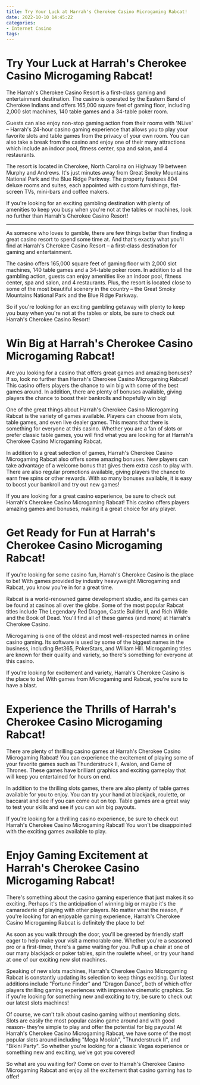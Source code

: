 ```yaml
---
title: Try Your Luck at Harrah's Cherokee Casino Microgaming Rabcat!
date: 2022-10-10 14:45:22
categories:
- Internet Casino
tags:
---
```



#  Try Your Luck at Harrah's Cherokee Casino Microgaming Rabcat!

The Harrah's Cherokee Casino Resort is a first-class gaming and entertainment destination. The casino is operated by the Eastern Band of Cherokee Indians and offers 165,000 square feet of gaming floor, including 2,000 slot machines, 140 table games and a 34-table poker room.

Guests can also enjoy non-stop gaming action from their rooms with 'NLive' – Harrah's 24-hour casino gaming experience that allows you to play your favorite slots and table games from the privacy of your own room. You can also take a break from the casino and enjoy one of their many attractions which include an indoor pool, fitness center, spa and salon, and 4 restaurants.

The resort is located in Cherokee, North Carolina on Highway 19 between Murphy and Andrews. It's just minutes away from Great Smoky Mountains National Park and the Blue Ridge Parkway. The property features 804 deluxe rooms and suites, each appointed with custom furnishings, flat-screen TVs, mini-bars and coffee makers.

If you're looking for an exciting gambling destination with plenty of amenities to keep you busy when you're not at the tables or machines, look no further than Harrah's Cherokee Casino Resort!

***

As someone who loves to gamble, there are few things better than finding a great casino resort to spend some time at. And that's exactly what you'll find at Harrah's Cherokee Casino Resort – a first-class destination for gaming and entertainment.

The casino offers 165,000 square feet of gaming floor with 2,000 slot machines, 140 table games and a 34-table poker room. In addition to all the gambling action, guests can enjoy amenities like an indoor pool, fitness center, spa and salon, and 4 restaurants. Plus, the resort is located close to some of the most beautiful scenery in the country – the Great Smoky Mountains National Park and the Blue Ridge Parkway.

So if you're looking for an exciting gambling getaway with plenty to keep you busy when you're not at the tables or slots, be sure to check out Harrah's Cherokee Casino Resort!

#  Win Big at Harrah's Cherokee Casino Microgaming Rabcat!

Are you looking for a casino that offers great games and amazing bonuses? If so, look no further than Harrah's Cherokee Casino Microgaming Rabcat! This casino offers players the chance to win big with some of the best games around. In addition, there are plenty of bonuses available, giving players the chance to boost their bankrolls and hopefully win big!

One of the great things about Harrah's Cherokee Casino Microgaming Rabcat is the variety of games available. Players can choose from slots, table games, and even live dealer games. This means that there is something for everyone at this casino. Whether you are a fan of slots or prefer classic table games, you will find what you are looking for at Harrah's Cherokee Casino Microgaming Rabcat.

In addition to a great selection of games, Harrah's Cherokee Casino Microgaming Rabcat also offers some amazing bonuses. New players can take advantage of a welcome bonus that gives them extra cash to play with. There are also regular promotions available, giving players the chance to earn free spins or other rewards. With so many bonuses available, it is easy to boost your bankroll and try out new games!

If you are looking for a great casino experience, be sure to check out Harrah's Cherokee Casino Microgaming Rabcat! This casino offers players amazing games and bonuses, making it a great choice for any player.

#  Get Ready for Fun at Harrah's Cherokee Casino Microgaming Rabcat!

If you're looking for some casino fun, Harrah's Cherokee Casino is the place to be! With games provided by industry heavyweight Microgaming and Rabcat, you know you're in for a great time.

Rabcat is a world-renowned game development studio, and its games can be found at casinos all over the globe. Some of the most popular Rabcat titles include The Legendary Red Dragon, Castle Builder II, and Rich Wilde and the Book of Dead. You'll find all of these games (and more) at Harrah's Cherokee Casino.

Microgaming is one of the oldest and most well-respected names in online casino gaming. Its software is used by some of the biggest names in the business, including Bet365, PokerStars, and William Hill. Microgaming titles are known for their quality and variety, so there's something for everyone at this casino.

If you're looking for excitement and variety, Harrah's Cherokee Casino is the place to be! With games from Microgaming and Rabcat, you're sure to have a blast.

#  Experience the Thrills of Harrah's Cherokee Casino Microgaming Rabcat!

There are plenty of thrilling casino games at Harrah's Cherokee Casino Microgaming Rabcat! You can experience the excitement of playing some of your favorite games such as Thunderstruck II, Avalon, and Game of Thrones. These games have brilliant graphics and exciting gameplay that will keep you entertained for hours on end.

In addition to the thrilling slots games, there are also plenty of table games available for you to enjoy. You can try your hand at blackjack, roulette, or baccarat and see if you can come out on top. Table games are a great way to test your skills and see if you can win big payouts.

If you're looking for a thrilling casino experience, be sure to check out Harrah's Cherokee Casino Microgaming Rabcat! You won't be disappointed with the exciting games available to play.

#  Enjoy Gaming Excitement at Harrah's Cherokee Casino Microgaming Rabcat!

There's something about the casino gaming experience that just makes it so exciting. Perhaps it's the anticipation of winning big or maybe it's the camaraderie of playing with other players. No matter what the reason, if you're looking for an enjoyable gaming experience, Harrah's Cherokee Casino Microgaming Rabcat is definitely the place to be!

As soon as you walk through the door, you'll be greeted by friendly staff eager to help make your visit a memorable one. Whether you're a seasoned pro or a first-timer, there's a game waiting for you. Pull up a chair at one of our many blackjack or poker tables, spin the roulette wheel, or try your hand at one of our exciting new slot machines.

Speaking of new slots machines, Harrah's Cherokee Casino Microgaming Rabcat is constantly updating its selection to keep things exciting. Our latest additions include "Fortune Finder" and "Dragon Dance", both of which offer players thrilling gaming experiences with impressive cinematic graphics. So if you're looking for something new and exciting to try, be sure to check out our latest slots machines!

Of course, we can't talk about casino gaming without mentioning slots. Slots are easily the most popular casino game around and with good reason- they're simple to play and offer the potential for big payouts! At Harrah's Cherokee Casino Microgaming Rabcat, we have some of the most popular slots around including "Mega Moolah", "Thunderstruck II", and "Bikini Party". So whether you're looking for a classic Vegas experience or something new and exciting, we've got you covered!

So what are you waiting for? Come on over to Harrah's Cherokee Casino Microgaming Rabcat and enjoy all the excitement that casino gaming has to offer!